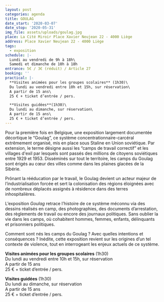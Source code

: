 ```yaml
---
layout: post
categories: agenda
title: GOULAG
date_start: '2020-03-07'
date_stop: '2020-05-31'
img_file: assets/uploads/goulag.jpg
place: La Cité Miroir Place Xavier Neujean 22 - 4000 Liège
address: Place Xavier Neujean 22 - 4000 Liège
tags:
  - exposition
schedule: |-
  Lundi au vendredi de 9h à 18h\
  Samedi et dimanche de 10h à 18h
entrance: 5€ / 3€ (réduit) / Article 27
booking: ''
practical: |-
  **Visites animées pour les groupes scolaires** (1h30)\
  Du lundi au vendredi entre 10h et 15h, sur réservation\
  A partir de 15 ans\
  25 € + ticket d’entrée / pers.

  **Visites guidées**(1h30)\
  Du lundi au dimanche, sur réservation\
  A partir de 15 ans\
  25 € + ticket d’entrée / pers.
---
```

Pour la première fois en Belgique, une exposition largement documentée décortique le “Goulag”, ce système concentrationnaire-carcéral extrêmement organisé, mis en place sous Staline en Union soviétique. Par extension, le terme désigne aussi les “camps de travail correctif” et les villages d'exil par lesquels sont passés des millions de citoyens soviétiques entre 1929 et 1953. Disséminés sur tout le territoire, les camps du Goulag sont érigés au cœur des villes comme dans les plaines glacées de la Sibérie.

Prônant la rééducation par le travail, le Goulag devient un acteur majeur de l’industrialisation forcée et sert la colonisation des régions éloignées avec de nombreux déplacés assignés à résidence dans des terres inhospitalières.

L’exposition *Goulag* retrace l’histoire de ce système méconnu via des dessins réalisés en camp, des photographies, des documents d’arrestation, des règlements de travail ou encore des journaux politiques. Sans oublier la vie dans les camps, où cohabitent hommes, femmes, enfants, délinquants et prisonniers politiques.

Comment sont nés les camps du Goulag ? Avec quelles intentions et conséquences ? Inédite, cette exposition revient sur les origines d’un tel contexte de violence, tout en interrogeant les enjeux actuels de ce système.

**Visites animées pour les groupes scolaires** (1h30)\
Du lundi au vendredi entre 10h et 15h, sur réservation\
A partir de 15 ans\
25 € + ticket d’entrée / pers.

**Visites guidées** (1h30)\
Du lundi au dimanche, sur réservation\
A partir de 15 ans\
25 € + ticket d’entrée / pers.